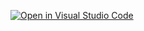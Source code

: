 [//]: # (TeamName: StockData)
[//]: # (Member1: Victor Martin Alonso::v.martin.alonso@udc.es)
[//]: # (Member2: Miguel Álvarez González::miguel.alvarez.gonzalez@udc.es)
[//]: # (Teacher: AR)
[![Open in Visual Studio Code](https://classroom.github.com/assets/open-in-vscode-2e0aaae1b6195c2367325f4f02e2d04e9abb55f0b24a779b69b11b9e10269abc.svg)](https://classroom.github.com/online_ide?assignment_repo_id=19113614&assignment_repo_type=AssignmentRepo)
